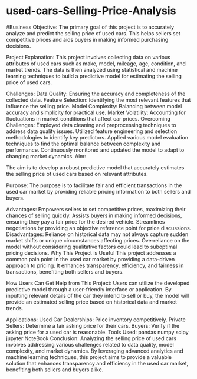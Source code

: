 # used-cars-Selling-Price-Analysis

#Business Objective:
The primary goal of this project is to accurately analyze and predict the selling price of used cars. This helps sellers set competitive prices and aids buyers in making informed purchasing decisions.

Project Explanation:
This project involves collecting data on various attributes of used cars such as make, model, mileage, age, condition, and market trends. The data is then analyzed using statistical and machine learning techniques to build a predictive model for estimating the selling price of used cars.

Challenges:
Data Quality: Ensuring the accuracy and completeness of the collected data.
Feature Selection: Identifying the most relevant features that influence the selling price.
Model Complexity: Balancing between model accuracy and simplicity for practical use.
Market Volatility: Accounting for fluctuations in market conditions that affect car prices.
Overcoming Challenges:
Employed data cleaning and preprocessing techniques to address data quality issues.
Utilized feature engineering and selection methodologies to identify key predictors.
Applied various model evaluation techniques to find the optimal balance between complexity and performance.
Continuously monitored and updated the model to adapt to changing market dynamics.
Aim:

The aim is to develop a robust predictive model that accurately estimates the selling price of used cars based on relevant attributes.

Purpose:
The purpose is to facilitate fair and efficient transactions in the used car market by providing reliable pricing information to both sellers and buyers.

Advantages:
Empowers sellers to set competitive prices, maximizing their chances of selling quickly.
Assists buyers in making informed decisions, ensuring they pay a fair price for the desired vehicle.
Streamlines negotiations by providing an objective reference point for price discussions.
Disadvantages:
Reliance on historical data may not always capture sudden market shifts or unique circumstances affecting prices.
Overreliance on the model without considering qualitative factors could lead to suboptimal pricing decisions.
Why This Project is Useful
This project addresses a common pain point in the used car market by providing a data-driven approach to pricing. It enhances transparency, efficiency, and fairness in transactions, benefiting both sellers and buyers.

How Users Can Get Help from This Project:
Users can utilize the developed predictive model through a user-friendly interface or application. By inputting relevant details of the car they intend to sell or buy, the model will provide an estimated selling price based on historical data and market trends.

Applications:
Used Car Dealerships: Price inventory competitively.
Private Sellers: Determine a fair asking price for their cars.
Buyers: Verify if the asking price for a used car is reasonable.
Tools Used:
pandas
numpy
scipy
jupyter NoteBook
Conclusion:
Analyzing the selling price of used cars involves addressing various challenges related to data quality, model complexity, and market dynamics. By leveraging advanced analytics and machine learning techniques, this project aims to provide a valuable solution that enhances transparency and efficiency in the used car market, benefiting both sellers and buyers alike.
